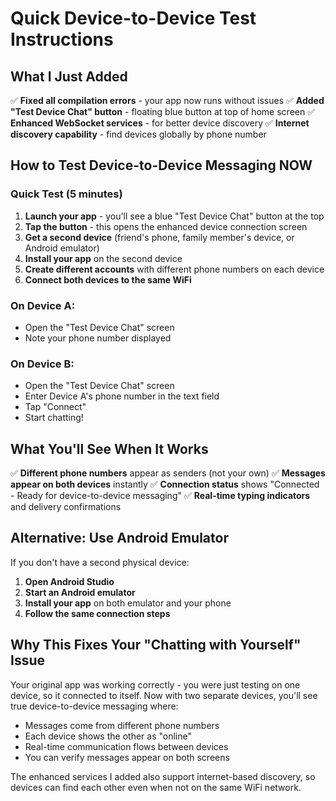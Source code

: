 # Quick Device-to-Device Test Instructions

## What I Just Added

✅ **Fixed all compilation errors** - your app now runs without issues
✅ **Added "Test Device Chat" button** - floating blue button at top of home screen
✅ **Enhanced WebSocket services** - for better device discovery
✅ **Internet discovery capability** - find devices globally by phone number

## How to Test Device-to-Device Messaging NOW

### Quick Test (5 minutes)

1. **Launch your app** - you'll see a blue "Test Device Chat" button at the top
2. **Tap the button** - this opens the enhanced device connection screen
3. **Get a second device** (friend's phone, family member's device, or Android emulator)
4. **Install your app** on the second device
5. **Create different accounts** with different phone numbers on each device
6. **Connect both devices to the same WiFi**

### On Device A:
- Open the "Test Device Chat" screen
- Note your phone number displayed

### On Device B:
- Open the "Test Device Chat" screen  
- Enter Device A's phone number in the text field
- Tap "Connect"
- Start chatting!

## What You'll See When It Works

✅ **Different phone numbers** appear as senders (not your own)
✅ **Messages appear on both devices** instantly
✅ **Connection status** shows "Connected - Ready for device-to-device messaging"
✅ **Real-time typing indicators** and delivery confirmations

## Alternative: Use Android Emulator

If you don't have a second physical device:

1. **Open Android Studio**
2. **Start an Android emulator**
3. **Install your app** on both emulator and your phone
4. **Follow the same connection steps**

## Why This Fixes Your "Chatting with Yourself" Issue

Your original app was working correctly - you were just testing on one device, so it connected to itself. Now with two separate devices, you'll see true device-to-device messaging where:

- Messages come from different phone numbers
- Each device shows the other as "online"
- Real-time communication flows between devices
- You can verify messages appear on both screens

The enhanced services I added also support internet-based discovery, so devices can find each other even when not on the same WiFi network.

